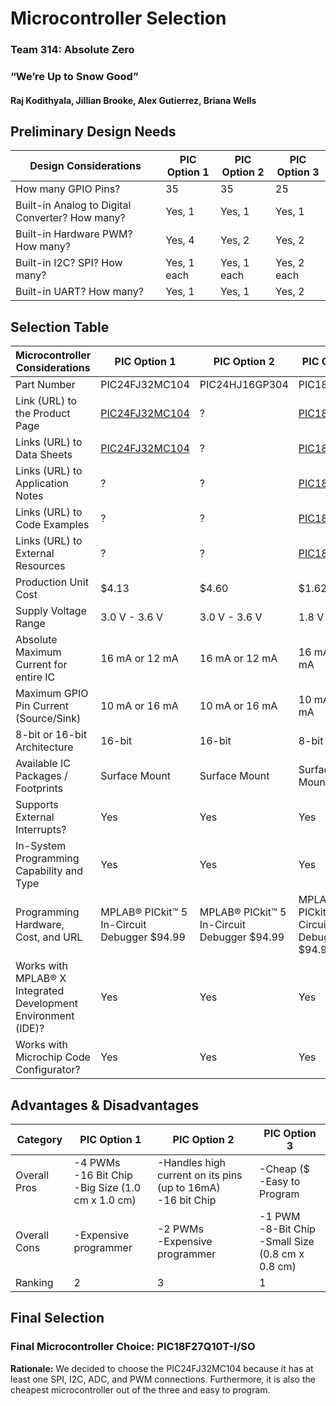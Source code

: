 # Microcontroller Selection

### Team 314: Absolute Zero

### “We’re Up to Snow Good”

#### Raj Kodithyala, Jillian Brooke, Alex Gutierrez, Briana Wells

## Preliminary Design Needs
| Design Considerations | PIC Option 1 | PIC Option 2 |PIC Option 3 |
| --------------------------------------- | --------- | --------- | --------- |
| How many GPIO Pins? | 35 | 35 | 25 |
| Built-in Analog to Digital Converter? How many? | Yes, 1 | Yes, 1 | Yes, 1 |
| Built-in Hardware PWM? How many? | Yes, 4 | Yes, 2 | Yes, 2 |
| Built-in I2C? SPI? How many? | Yes, 1 each | Yes, 1 each | Yes, 2 each |
| Built-in UART? How many? | Yes, 1 | Yes, 1 | Yes, 2 |

## Selection Table
| Microcontroller Considerations | PIC Option 1 | PIC Option 2 |PIC Option 3 |
| ---------------------------------------- | -------- | -------- | -------- |
| Part Number | PIC24FJ32MC104 | PIC24HJ16GP304 | PIC18F27Q10 |
| Link (URL) to the Product Page | [PIC24FJ32MC104](https://www.microchip.com/en-us/product/PIC24FJ32MC104#document-table) | ? | [PIC18F27Q10](https://ww1.microchip.com/downloads/aemDocuments/documents/MCU08/ProductDocuments/DataSheets/PIC18F27-47Q10-Data-Sheet-40002043E.pdf) |
| Links (URL) to Data Sheets | [PIC24FJ32MC104](https://ww1.microchip.com/downloads/aemDocuments/documents/OTH/ProductDocuments/DataSheets/30009997e.pdf) | ? | [PIC18F27Q10](https://ww1.microchip.com/downloads/aemDocuments/documents/MCU08/ProductDocuments/DataSheets/PIC18F27-47Q10-Data-Sheet-40002043E.pdf) |
| Links (URL) to Application Notes | ? | ? | [PIC18F27Q10](https://ww1.microchip.com/downloads/aemDocuments/documents/MCU08/ProductDocuments/DataSheets/PIC18F27-47Q10-Data-Sheet-40002043E.pdf) |
| Links (URL) to Code Examples | ? | ? | [PIC18F27Q10](https://ww1.microchip.com/downloads/aemDocuments/documents/MCU08/ProductDocuments/DataSheets/PIC18F27-47Q10-Data-Sheet-40002043E.pdf) |
| Links (URL) to External Resources | ? | ? | [PIC18F27Q10](https://ww1.microchip.com/downloads/aemDocuments/documents/MCU08/ProductDocuments/DataSheets/PIC18F27-47Q10-Data-Sheet-40002043E.pdf) |
| Production Unit Cost | $4.13 | $4.60 | $1.62 |
| Supply Voltage Range | 3.0 V - 3.6 V | 3.0 V - 3.6 V | 1.8 V - 5.5 V |
| Absolute Maximum Current for entire IC | 16 mA or 12 mA | 16 mA or 12 mA | 16 mA or 12 mA |
| Maximum GPIO Pin Current (Source/Sink) | 10 mA or 16 mA | 10 mA or 16 mA | 10 mA or 16 mA |
| 8-bit or 16-bit Architecture | 16-bit | 16-bit | 8-bit |
| Available IC Packages / Footprints | Surface Mount | Surface Mount | Surface Mount |
| Supports External Interrupts? | Yes | Yes | Yes |
| In-System Programming Capability and Type | Yes | Yes | Yes |
| Programming Hardware, Cost, and URL | MPLAB® PICkit™ 5 In-Circuit Debugger $94.99 | MPLAB® PICkit™ 5 In-Circuit Debugger $94.99 | MPLAB® PICkit™ 5 In-Circuit Debugger $94.99 |
| Works with MPLAB® X Integrated Development Environment (IDE)? | Yes | Yes | Yes |
| Works with Microchip Code Configurator? | Yes | Yes | Yes |

## Advantages & Disadvantages
| Category | PIC Option 1 | PIC Option 2 |PIC Option 3 |
| ---------------------------------------- | -------- | -------- | -------- |
| Overall Pros | -4 PWMs<br/>-16 Bit Chip<br/>-Big Size (1.0 cm x 1.0 cm)| -Handles high current on its pins (up to 16mA)<br/>-16 bit Chip| -Cheap ($<br/>-Easy to Program |
| Overall Cons | -Expensive programmer| -2 PWMs<br/>-Expensive programmer | -1 PWM<br/>-8-Bit Chip<br/>-Small Size (0.8 cm x 0.8 cm) |
| Ranking | 2 | 3 | 1 |

## Final Selection
### Final Microcontroller Choice: PIC18F27Q10T-I/SO
**Rationale:** We decided to choose the PIC24FJ32MC104 because it has at least one SPI, I2C, ADC, and PWM connections. Furthermore, it is also the cheapest microcontroller out of the three and easy to program. 
